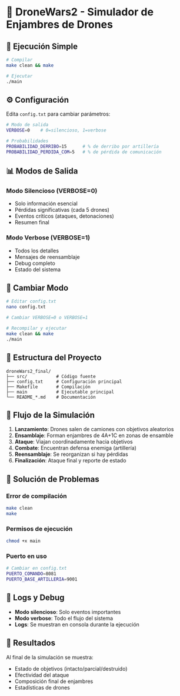 # 🚁 **DroneWars2 - Simulador de Enjambres de Drones**

## 🚀 **Ejecución Simple**

```bash
# Compilar
make clean && make

# Ejecutar
./main
```

## ⚙️ **Configuración**

Edita `config.txt` para cambiar parámetros:

```bash
# Modo de salida
VERBOSE=0    # 0=silencioso, 1=verbose

# Probabilidades
PROBABILIDAD_DERRIBO=15      # % de derribo por artillería
PROBABILIDAD_PERDIDA_COM=5   # % de pérdida de comunicación
```

## 📊 **Modos de Salida**

### **Modo Silencioso (VERBOSE=0)**
- Solo información esencial
- Pérdidas significativas (cada 5 drones)
- Eventos críticos (ataques, detonaciones)
- Resumen final

### **Modo Verbose (VERBOSE=1)**
- Todos los detalles
- Mensajes de reensamblaje
- Debug completo
- Estado del sistema

## 🔧 **Cambiar Modo**

```bash
# Editar config.txt
nano config.txt

# Cambiar VERBOSE=0 o VERBOSE=1

# Recompilar y ejecutar
make clean && make
./main
```

## 📁 **Estructura del Proyecto**

```
droneWars2_final/
├── src/           # Código fuente
├── config.txt     # Configuración principal
├── Makefile       # Compilación
├── main           # Ejecutable principal
└── README_*.md    # Documentación
```

## 🎯 **Flujo de la Simulación**

1. **Lanzamiento**: Drones salen de camiones con objetivos aleatorios
2. **Ensamblaje**: Forman enjambres de 4A+1C en zonas de ensamble
3. **Ataque**: Viajan coordinadamente hacia objetivos
4. **Combate**: Encuentran defensa enemiga (artillería)
5. **Reensamblaje**: Se reorganizan si hay pérdidas
6. **Finalización**: Ataque final y reporte de estado

## 🚨 **Solución de Problemas**

### **Error de compilación**
```bash
make clean
make
```

### **Permisos de ejecución**
```bash
chmod +x main
```

### **Puerto en uso**
```bash
# Cambiar en config.txt
PUERTO_COMANDO=8081
PUERTO_BASE_ARTILLERIA=9001
```

## 📝 **Logs y Debug**

- **Modo silencioso**: Solo eventos importantes
- **Modo verbose**: Todo el flujo del sistema
- **Logs**: Se muestran en consola durante la ejecución

## 🏁 **Resultados**

Al final de la simulación se muestra:
- Estado de objetivos (intacto/parcial/destruido)
- Efectividad del ataque
- Composición final de enjambres
- Estadísticas de drones
